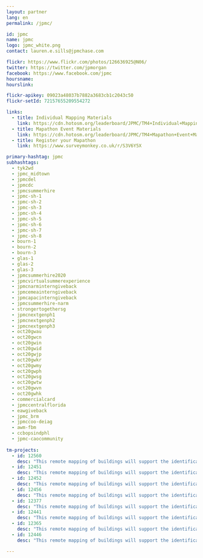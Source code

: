 ```yaml
---
layout: partner
lang: en
permalink: /jpmc/

id: jpmc
name: jpmc
logo: jpmc_white.png
contact: lauren.e.sills@jpmchase.com

flickr: https://www.flickr.com/photos/126636925@N06/
twitter: https://twitter.com/jpmorgan
facebook: https://www.facebook.com/jpmc
hoursname:
hourslink:

flickr-apikey: 09023a48037b7882a3683cb1c2043c50
flickr-setId: 72157655209554272

links:
  - title: Individual Mapping Materials
    link: https://cdn.hotosm.org/leaderboard/JPMC/TM4+Individual+Mapping+Materials.zip
  - title: Mapathon Event Materials
    link: https://cdn.hotosm.org/leaderboard/JPMC/TM4+Mapathon+Event+Materials.zip
  - title: Register your Mapathon
    link: https://www.surveymonkey.co.uk/r/S3V6Y5X

primary-hashtag: jpmc
subhashtags:
  - tyk2wd
  - jpmc_midtown
  - jpmcdel
  - jpmcdc
  - jpmcsummerhire
  - jpmc-sh-1
  - jpmc-sh-2
  - jpmc-sh-3
  - jpmc-sh-4
  - jpmc-sh-5
  - jpmc-sh-6
  - jpmc-sh-7
  - jpmc-sh-8
  - bourn-1
  - bourn-2
  - bourn-3
  - glas-1
  - glas-2
  - glas-3
  - jpmcsummerhire2020
  - jpmcvirtualsummerexperience
  - jpmcnarminterngiveback
  - jpmcemeainterngiveback
  - jpmcapacinterngiveback
  - jpmcsummerhire-narm
  - strongertogethersg
  - jpmcnextgenph1
  - jpmcnextgenph2
  - jpmcnextgenph3
  - oct20gwau
  - oct20gwcn
  - oct20gwin
  - oct20gwid
  - oct20gwjp
  - oct20gwkr
  - oct20gwmy
  - oct20gwph
  - oct20gwsg
  - oct20gwtw
  - oct20gwvn
  - oct20gwhk
  - commercialcard
  - jpmccentralflorida
  - eawgiveback
  - jpmc_brm
  - jpmccoo-deiag
  - awm-fbm
  - ccbopsindphl
  - jpmc-caocommunity
  
tm-projects:
  - id: 12560
    desc: "This remote mapping of buildings will support the identification and characterization of settlements, as well as the implementation of planned activities and largely the generation of data for humanitarian activities"
  - id: 12451
    desc: "This remote mapping of buildings will support the identification and characterization of settlements, as well as the implementation of planned activities and largely the generation of data for humanitarian activities"
  - id: 12452
    desc: "This remote mapping of buildings will support the identification and characterization of settlements, as well as the implementation of planned activities and largely the generation of data for humanitarian activities"
  - id: 12456
    desc: "This remote mapping of buildings will support the identification and characterization of settlements, as well as the implementation of planned activities and largely the generation of data for humanitarian activities"
  - id: 12377
    desc: "This remote mapping of buildings will support the identification and characterization of settlements, as well as the implementation of planned activities and largely the generation of data for humanitarian activities"
  - id: 12441
    desc: "This remote mapping of buildings will support the identification and characterization of settlements, as well as the implementation of planned activities and largely the generation of data for humanitarian activities"
  - id: 12365
    desc: "This remote mapping of buildings will support the identification and characterization of settlements, as well as the implementation of planned activities and largely the generation of data for humanitarian activities"
  - id: 12446
    desc: "This remote mapping of buildings will support the identification and characterization of settlements, as well as the implementation of planned activities and largely the generation of data for humanitarian activities"

---
```

